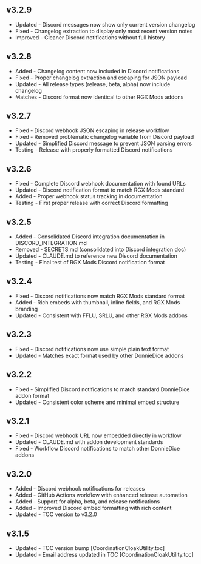## v3.2.9
- Updated - Discord messages now show only current version changelog
- Fixed - Changelog extraction to display only most recent version notes
- Improved - Cleaner Discord notifications without full history

## v3.2.8
- Added - Changelog content now included in Discord notifications
- Fixed - Proper changelog extraction and escaping for JSON payload
- Updated - All release types (release, beta, alpha) now include changelog
- Matches - Discord format now identical to other RGX Mods addons

## v3.2.7
- Fixed - Discord webhook JSON escaping in release workflow
- Fixed - Removed problematic changelog variable from Discord payload
- Updated - Simplified Discord message to prevent JSON parsing errors
- Testing - Release with properly formatted Discord notifications

## v3.2.6
- Fixed - Complete Discord webhook documentation with found URLs
- Updated - Discord notification format to match RGX Mods standard
- Added - Proper webhook status tracking in documentation
- Testing - First proper release with correct Discord formatting

## v3.2.5
- Added - Consolidated Discord integration documentation in DISCORD_INTEGRATION.md
- Removed - SECRETS.md (consolidated into Discord integration doc)
- Updated - CLAUDE.md to reference new Discord documentation
- Testing - Final test of RGX Mods Discord notification format

## v3.2.4
- Fixed - Discord notifications now match RGX Mods standard format
- Added - Rich embeds with thumbnail, inline fields, and RGX Mods branding
- Updated - Consistent with FFLU, SRLU, and other RGX Mods addons

## v3.2.3
- Fixed - Discord notifications now use simple plain text format
- Updated - Matches exact format used by other DonnieDice addons

## v3.2.2
- Fixed - Simplified Discord notifications to match standard DonnieDice addon format
- Updated - Consistent color scheme and minimal embed structure

## v3.2.1
- Fixed - Discord webhook URL now embedded directly in workflow
- Updated - CLAUDE.md with addon development standards
- Fixed - Workflow Discord notifications to match other DonnieDice addons

## v3.2.0
- Added - Discord webhook notifications for releases
- Added - GitHub Actions workflow with enhanced release automation
- Added - Support for alpha, beta, and release notifications
- Added - Improved Discord embed formatting with rich content
- Updated - TOC version to v3.2.0

## v3.1.5
- Updated - TOC version bump [CoordinationCloakUtility.toc]
- Updated - Email address updated in TOC [CoordinationCloakUtility.toc]